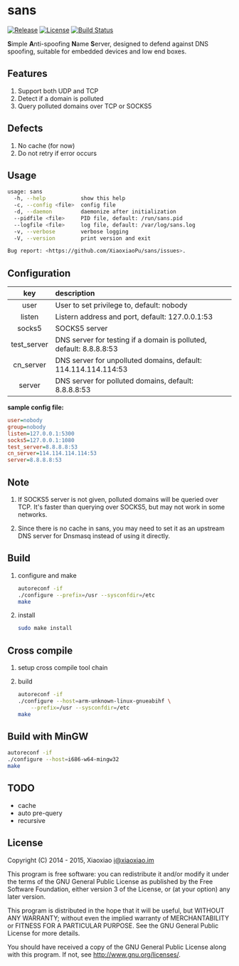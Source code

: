 # sans #

[![Release](https://badge.xiaoxiao.im/github/release/XiaoxiaoPu/sans.svg)](https://github.com/XiaoxiaoPu/sans/releases/latest)
[![License](https://badge.xiaoxiao.im/badge/license-GPL%203-blue.svg)](http://www.gnu.org/licenses/gpl.html)
[![Build Status](https://ci.xiaoxiao.im/buildStatus/icon?job=sans)](https://ci.xiaoxiao.im/job/sans)

**S**imple **A**nti-spoofing **N**ame **S**erver, designed to defend against DNS spoofing, suitable for embedded devices and low end boxes.

## Features ##

1. Support both UDP and TCP
2. Detect if a domain is polluted
3. Query polluted domains over TCP or SOCKS5

## Defects ##

1. No cache (for now)
2. Do not retry if error occurs

## Usage ##

```bash
usage: sans
  -h, --help           show this help
  -c, --config <file>  config file
  -d, --daemon         daemonize after initialization
  --pidfile <file>     PID file, default: /run/sans.pid
  --logfile <file>     log file, default: /var/log/sans.log
  -v, --verbose        verbose logging
  -V, --version        print version and exit

Bug report: <https://github.com/XiaoxiaoPu/sans/issues>.
```

## Configuration ##

key         | description
:----------:|:----------
user        | User to set privilege to, default: nobody
listen      | Listern address and port, default: 127.0.0.1:53
socks5      | SOCKS5 server
test_server | DNS server for testing if a domain is polluted, default: 8.8.8.8:53
cn_server   | DNS server for unpolluted domains, default: 114.114.114.114:53
server      | DNS server for polluted domains, default: 8.8.8.8:53

**sample config file:**

```ini
user=nobody
group=nobody
listen=127.0.0.1:5300
socks5=127.0.0.1:1080
test_server=8.8.8.8:53
cn_server=114.114.114.114:53
server=8.8.8.8:53
```

## Note ##

1. If SOCKS5 server is not given, polluted domains will be queried over TCP. It's faster than querying over SOCKS5, but may not work in some networks.

2. Since there is no cache in sans, you may need to set it as an upstream DNS server for Dnsmasq instead of using it directly.

## Build ##

1. configure and make

	```bash
	autoreconf -if
	./configure --prefix=/usr --sysconfdir=/etc
	make
	```

2. install

	```bash
	sudo make install
	```

## Cross compile ##

1. setup cross compile tool chain

2. build

	```bash
	autoreconf -if
	./configure --host=arm-unknown-linux-gnueabihf \
	    --prefix=/usr --sysconfdir=/etc
	make
	```

## Build with MinGW ##

```bash
autoreconf -if
./configure --host=i686-w64-mingw32
make
```

## TODO ##

*	cache
*	auto pre-query
*	recursive

## License ##

Copyright (C) 2014 - 2015, Xiaoxiao <i@xiaoxiao.im>

This program is free software: you can redistribute it and/or modify
it under the terms of the GNU General Public License as published by
the Free Software Foundation, either version 3 of the License, or
(at your option) any later version.

This program is distributed in the hope that it will be useful,
but WITHOUT ANY WARRANTY; without even the implied warranty of
MERCHANTABILITY or FITNESS FOR A PARTICULAR PURPOSE.  See the
GNU General Public License for more details.

You should have received a copy of the GNU General Public License
along with this program. If not, see <http://www.gnu.org/licenses/>.
